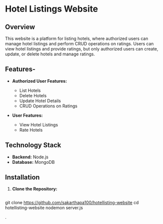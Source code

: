 # Hotel Listings Website

## Overview

This website is a platform for listing hotels, where authorized users can manage hotel listings and perform CRUD operations on ratings. Users can view hotel listings and provide ratings, but only authorized users can create, update, or delete hotels and manage ratings.

## Features-

- **Authorized User Features:**
  - List Hotels
  - Delete Hotels
  - Update Hotel Details
  - CRUD Operations on Ratings

- **User Features:**
  - View Hotel Listings
  - Rate Hotels

## Technology Stack

- **Backend:** Node.js
- **Database:** MongoDB

## Installation

1. **Clone the Repository:**
   ```bash
 git clone https://github.com/sakarthapa100/hotellisting-website
   cd hotellisting-website
   nodemon server.js
   
.
